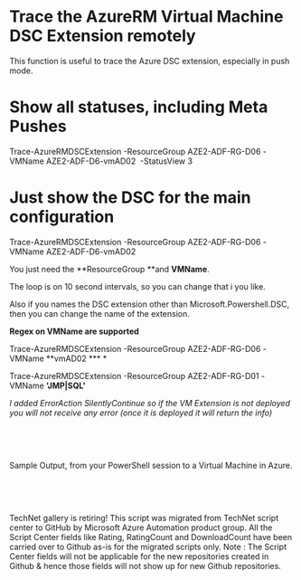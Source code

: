 ﻿Trace the AzureRM Virtual Machine DSC Extension remotely
========================================================

            

This function is useful to trace the Azure DSC extension, especially in push mode.


# Show all statuses, including Meta Pushes


Trace-AzureRMDSCExtension -ResourceGroup AZE2-ADF-RG-D06 -VMName AZE2-ADF-D6-vmAD02  -StatusView 3


# Just show the DSC for the main configuration


Trace-AzureRMDSCExtension -ResourceGroup AZE2-ADF-RG-D06 -VMName AZE2-ADF-D6-vmAD02


You just need the **ResourceGroup **and **VMName**.


The loop is on 10 second intervals, so you can change that i you like.


Also if you names the DSC extension other than Microsoft.Powershell.DSC, then you can change the name of the extension.


**Regex on VMName are supported**


Trace-AzureRMDSCExtension -ResourceGroup AZE2-ADF-RG-D06 -VMName
**vmAD02 *** *


Trace-AzureRMDSCExtension -ResourceGroup AZE2-ADF-RG-D01 -VMName
**'JMP|SQL'**


*I added ErrorAction SilentlyContinue so if the VM Extension is not deployed you will not receive any error (once it is deployed it will return the info)*


 

 

Sample Output, from your PowerShell session to a Virtual Machine in Azure.


 

 

        
    
TechNet gallery is retiring! This script was migrated from TechNet script center to GitHub by Microsoft Azure Automation product group. All the Script Center fields like Rating, RatingCount and DownloadCount have been carried over to Github as-is for the migrated scripts only. Note : The Script Center fields will not be applicable for the new repositories created in Github & hence those fields will not show up for new Github repositories.
